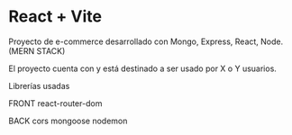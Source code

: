# React + Vite

Proyecto de e-commerce desarrollado con Mongo, Express, React, Node. (MERN STACK)

El proyecto cuenta con <secciones> y está destinado a ser usado por X o Y usuarios.

Librerías usadas

FRONT
react-router-dom

BACK
cors
mongoose
nodemon
